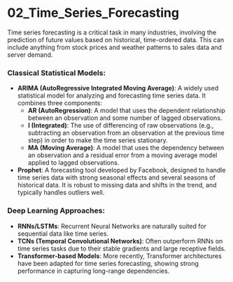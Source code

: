 # 02_Time_Series_Forecasting

Time series forecasting is a critical task in many industries, involving the prediction of future values based on historical, time-ordered data. This can include anything from stock prices and weather patterns to sales data and server demand.

### Classical Statistical Models:

-   **ARIMA (AutoRegressive Integrated Moving Average)**: A widely used statistical model for analyzing and forecasting time series data. It combines three components:
    -   **AR (AutoRegression)**: A model that uses the dependent relationship between an observation and some number of lagged observations.
    -   **I (Integrated)**: The use of differencing of raw observations (e.g., subtracting an observation from an observation at the previous time step) in order to make the time series stationary.
    -   **MA (Moving Average)**: A model that uses the dependency between an observation and a residual error from a moving average model applied to lagged observations.
-   **Prophet**: A forecasting tool developed by Facebook, designed to handle time series data with strong seasonal effects and several seasons of historical data. It is robust to missing data and shifts in the trend, and typically handles outliers well.

### Deep Learning Approaches:

-   **RNNs/LSTMs**: Recurrent Neural Networks are naturally suited for sequential data like time series.
-   **TCNs (Temporal Convolutional Networks)**: Often outperform RNNs on time series tasks due to their stable gradients and large receptive fields.
-   **Transformer-based Models**: More recently, Transformer architectures have been adapted for time series forecasting, showing strong performance in capturing long-range dependencies. 